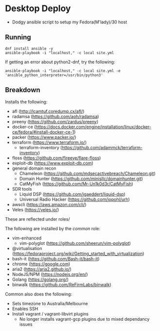 # Desktop Deploy

* Dodgy ansible script to setup my Fedora(M'lady)/30 host


## Running

```
dnf install ansible -y
ansible-playbook -i "localhost," -c local site.yml
```

If getting an error about python2-dnf, try the following:

```
ansible-playbook -i "localhost," -c local site.yml -e 'ansible_python_interpreter=/usr/bin/python3'
```

## Breakdown

Installs the following:

* afl (http://lcamtuf.coredump.cx/afl/)
* radamsa (https://github.com/aoh/radamsa)
* preeny (https://github.com/zardus/preeny)
* docker-ce (https://docs.docker.com/engine/installation/linux/docker-ce/fedora/#install-docker-ce-1)
* packer (https://www.packer.io/)
* terraform (https://www.terraform.io/)
  * terraform-inventory (https://github.com/adammck/terraform-inventory)
* floss (https://github.com/fireeye/flare-floss)
* exploit-db (https://www.exploit-db.com)
* general domain recon
  * Chameleon (https://github.com/mdsecactivebreach/Chameleon.git)
  * Domain Hunter (https://github.com/minisllc/domainhunter.git)
  * CatMyFish (https://github.com/Mr-Un1k0d3r/CatMyFish)
* SDR tools
  * Liquid DSP (https://github.com/jgaeddert/liquid-dsp)
  * Universal Radio Hacker (https://github.com/jopohl/urh)
* awscli (https://aws.amazon.com/cli/)
* Veles (https://veles.io/)

These are reflected under roles/

The following are installed by the _common_ role:
* vim-enhanced
  * vim-polyglot (https://github.com/sheerun/vim-polyglot)
* @virtualisation (https://fedoraproject.org/wiki/Getting_started_with_virtualization)
* bash-it (https://github.com/Bash-it/bash-it)
* chrome (https://google.com)
* aria2 (https://aria2.github.io/)
* NodeJS/NPM (https://nodejs.org/en/)
* Golang (https://golang.org/)
* binwalk (https://github.com/ReFirmLabs/binwalk)

Common also does the following:

* Sets timezone to Australia/Melbourne
* Enables SSH
* Install vagrant / vagrant-libvirt plugins
  * No longer installs vagrant-gcp plugins due to mixed dependancy issues

